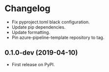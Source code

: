 # Changelog

* Fix pyproject.toml black configuration.
* Update pip dependencies.
* Update formatting.
* Pin azure-pipeline-template repository to tag.

## 0.1.0-dev (2019-04-10)

* First release on PyPI.
